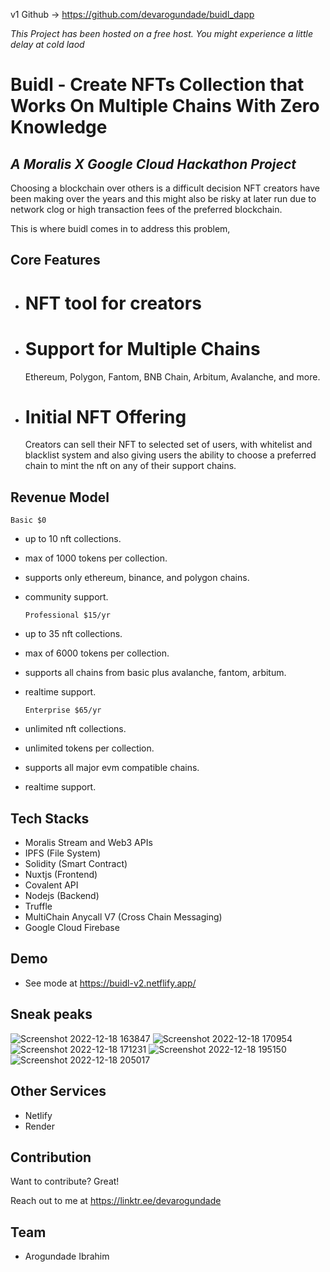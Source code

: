 v1 Github -> https://github.com/devarogundade/buidl_dapp

*This Project has been hosted on a free host. You might experience a little delay at cold laod*

# Buidl - Create NFTs Collection that Works On Multiple Chains With Zero Knowledge
## _A Moralis X Google Cloud Hackathon Project_

Choosing a blockchain over others is a difficult decision NFT creators have been making over the years and this might also be risky at later run due to network clog or high transaction fees of the preferred blockchain.

This is where buidl comes in to address this problem,

## Core Features

- # NFT tool for creators
    
    
- # Support for Multiple Chains
    Ethereum, Polygon, Fantom, BNB Chain, Arbitum, Avalanche, and more.

- # Initial NFT Offering
    Creators can sell their NFT to selected set of users, with whitelist and blacklist system and also giving users the ability to choose a preferred chain to mint the nft on any of their support chains.
## Revenue Model

  `Basic $0`
- up to 10 nft collections.
- max of 1000 tokens per collection.
- supports only ethereum, binance, and polygon chains.
- community support.

  `Professional $15/yr`
- up to 35 nft collections.
- max of 6000 tokens per collection.
- supports all chains from basic plus avalanche, fantom, arbitum.
- realtime support.

  `Enterprise $65/yr`
- unlimited nft collections.
- unlimited tokens per collection.
- supports all major evm compatible chains.
- realtime support.


## Tech Stacks

- Moralis Stream and Web3 APIs
- IPFS (File System)
- Solidity (Smart Contract) 
- Nuxtjs (Frontend)
- Covalent API
- Nodejs (Backend) 
- Truffle
- MultiChain Anycall V7 (Cross Chain Messaging)
- Google Cloud Firebase 

## Demo

- See mode at https://buidl-v2.netflify.app/

## Sneak peaks
![Screenshot 2022-12-18 163847](https://user-images.githubusercontent.com/81397790/208306951-fdc194f4-23e9-4228-ac2b-d71b5b5f6d10.png)
![Screenshot 2022-12-18 170954](https://user-images.githubusercontent.com/81397790/208308229-378f6332-c546-417a-8fed-9398cde0b4ab.png)
![Screenshot 2022-12-18 171231](https://user-images.githubusercontent.com/81397790/208308494-45c1ba3e-5776-46cc-9d15-a0c0ea7837b5.png)
![Screenshot 2022-12-18 195150](https://user-images.githubusercontent.com/81397790/208314237-2cdc2f15-7098-4803-96de-26ed3db55e22.png)
![Screenshot 2022-12-18 205017](https://user-images.githubusercontent.com/81397790/208316422-aa92c89d-5fc0-40f8-b1b9-0d708ee96495.png)

## Other Services
- Netlify
- Render

## Contribution

Want to contribute? Great!

Reach out to me at https://linktr.ee/devarogundade

## Team
- Arogundade Ibrahim
